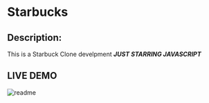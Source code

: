 # Starbucks
## Description:
 This is a Starbuck Clone develpment ___JUST STARRING JAVASCRIPT___


  
## LIVE DEMO 
![readme](https://user-images.githubusercontent.com/76916192/128933669-27e94ec5-07f6-4bea-acc6-bc3f49eb63bd.gif)
